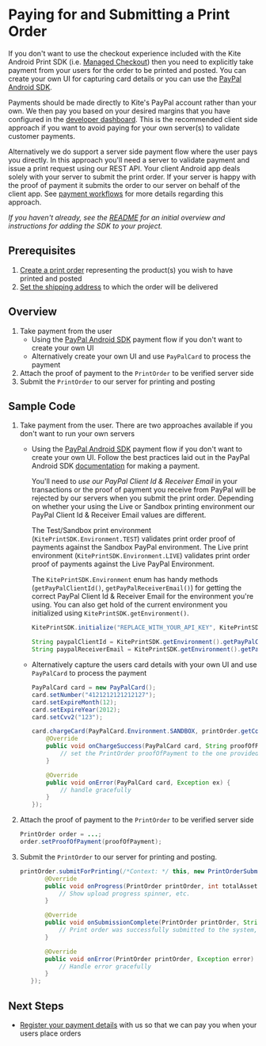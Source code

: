 Paying for and Submitting a Print Order
==============

If you don't want to use the checkout experience included with the Kite Android Print SDK (i.e. [Managed Checkout](../README.md#managed-checkout)) then you need to explicitly take payment from your users for the order to be printed and posted. You can create your own UI for capturing card details or you can use the [PayPal Android SDK](https://github.com/paypal/PayPal-Android-SDK).

Payments should be made directly to Kite's PayPal account rather than your own. We then pay you based on your desired margins that you have configured in the [developer dashboard](https://developer.psilov.eu). This is the recommended client side approach if you want to avoid paying for your own server(s) to validate customer payments.

Alternatively we do support a server side payment flow where the user pays you directly. In this approach you'll need a server to validate payment and issue a print request using our REST API. Your client Android app deals solely with your server to submit the print order. If your server is happy with the proof of payment it submits the order to our server on behalf of the client app. See [payment workflows](https://developer.psilov.eu/docs/1.1/payment_workflows) for more details regarding this approach.

_If you haven't already, see the [README](../README.md) for an initial overview and instructions for adding the SDK to your project._

Prerequisites
--------
1. [Create a print order](create_print_order.md) representing the product(s) you wish to have printed and posted
2. [Set the shipping address](shipping.md) to which the order will be delivered

Overview
--------
1. Take payment from the user
    - Using the [PayPal Android SDK](https://github.com/paypal/PayPal-Android-SDK) payment flow if you don't want to create your own UI
    - Alternatively create your own UI and use `PayPalCard` to process the payment
2. Attach the proof of payment to the `PrintOrder` to be verified server side
3. Submit the `PrintOrder` to our server for printing and posting

Sample Code
-----------

1. Take payment from the user. There are two approaches available if you don't want to run your own servers
    - Using the [PayPal Android SDK](https://github.com/paypal/PayPal-Android-SDK) payment flow if you don't want to create your own UI. Follow the best practices laid out in the PayPal Android SDK [documentation](https://github.com/paypal/PayPal-Android-SDK) for making a payment. 
    
	    You'll need to *use our PayPal Client Id & Receiver Email* in your transactions or the proof of payment you receive from PayPal will be rejected by our servers when you submit the print order. Depending on whether your using the Live or Sandbox printing environment our PayPal Client Id & Receiver Email values are different. 
	
	    The Test/Sandbox print environment (`KitePrintSDK.Environment.TEST`) validates print order proof of payments against the Sandbox PayPal environment. The Live print environment (`KitePrintSDK.Environment.LIVE`) validates print order proof of payments against the Live PayPal Environment.
	    
	    The `KitePrintSDK.Environment` enum has handy methods (`getPayPalClientId()`, `getPayPalReceiverEmail()`) for getting the correct PayPal Client Id & Receiver Email for the environment you're using. You can also get hold of the current environment you initialized using `KitePrintSDK.getEnvironment()`.
	
        ```java
        KitePrintSDK.initialize("REPLACE_WITH_YOUR_API_KEY", KitePrintSDK.Environment.TEST);

        String paypalClientId = KitePrintSDK.getEnvironment().getPayPalClientId();
        String paypalReceiverEmail = KitePrintSDK.getEnvironment().getPayPalReceiverEmail();
        ```

    - Alternatively capture the users card details with your own UI and use `PayPalCard` to process the payment
    
        ```java
        PayPalCard card = new PayPalCard();
        card.setNumber("4121212121212127");
        card.setExpireMonth(12);
        card.setExpireYear(2012);
        card.setCvv2("123");
        
        card.chargeCard(PayPalCard.Environment.SANDBOX, printOrder.getCost(), PayPalCard.Currency.GBP, "A print order!", new PayPalCardChargeListener() {
            @Override
            public void onChargeSuccess(PayPalCard card, String proofOfPayment) {
                // set the PrintOrder proofOfPayment to the one provided and submit the order
            }

            @Override
            public void onError(PayPalCard card, Exception ex) {
                // handle gracefully
            }
        });
        ```
2. Attach the proof of payment to the `PrintOrder` to be verified server side

    ```java
    PrintOrder order = ...;
    order.setProofOfPayment(proofOfPayment);
    ```
3. Submit the `PrintOrder` to our server for printing and posting. 

     ```java
    printOrder.submitForPrinting(/*Context: */ this, new PrintOrderSubmissionListener() {
            @Override
            public void onProgress(PrintOrder printOrder, int totalAssetsUploaded, int totalAssetsToUpload, long totalAssetBytesWritten, long totalAssetBytesExpectedToWrite, long totalBytesWritten, long totalBytesExpectedToWrite) {
                // Show upload progress spinner, etc.
            }

            @Override
            public void onSubmissionComplete(PrintOrder printOrder, String orderIdReceipt) {
                // Print order was successfully submitted to the system, display success to the user
            }

            @Override
            public void onError(PrintOrder printOrder, Exception error) {
                // Handle error gracefully
            }
        });
    ```

Next Steps
----------

- [Register your payment details](https://developer.psilov.eu/accounts/billing/) with us so that we can pay you when your users place orders
